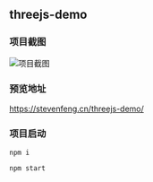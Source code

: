## threejs-demo

### 项目截图

![项目截图](./public/%E9%A1%B9%E7%9B%AE%E6%88%AA%E5%9B%BE.gif "项目截图")

### 预览地址

https://stevenfeng.cn/threejs-demo/

### 项目启动

```shell
npm i

npm start
```